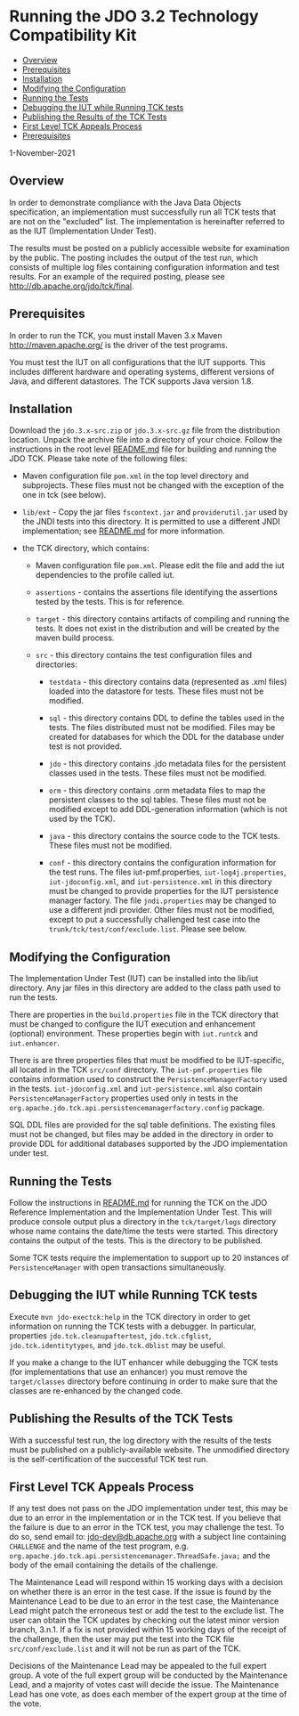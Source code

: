 <!--
  Licensed to the Apache Software Foundation (ASF) under one or more
  contributor license agreements.  See the NOTICE file distributed with
  this work for additional information regarding copyright ownership.
  The ASF licenses this file to You under the Apache License, Version 2.0
  (the "License"); you may not use this file except in compliance with
  the License.  You may obtain a copy of the License at

      http://www.apache.org/licenses/LICENSE-2.0

  Unless required by applicable law or agreed to in writing, software
  distributed under the License is distributed on an "AS IS" BASIS,
  WITHOUT WARRANTIES OR CONDITIONS OF ANY KIND, either express or implied.
  See the License for the specific language governing permissions and
  limitations under the License.
  -->
Running the JDO 3.2 Technology Compatibility Kit
================================================

-   [Overview](#overview)
-   [Prerequisites](#prerequisites)
-   [Installation](#installation)
-   [Modifying the Configuration](#configuration)
-   [Running the Tests](#running)
-   [Debugging the IUT while Running TCK tests](#debugging)
-   [Publishing the Results of the TCK Tests](#results)
-   [First Level TCK Appeals Process](#firstlevel)
-   [Prerequisites](#prerequisites)

1-November-2021

<span id="overview"></span>

Overview
-----------------------

In order to demonstrate compliance with the Java Data Objects
specification, an implementation must successfully run all TCK
tests that are not on the "excluded" list. The implementation is
hereinafter referred to as the IUT (Implementation Under Test).

The results must be posted on a publicly accessible website for
examination by the public. The posting includes the output of the test
run, which consists of multiple log files containing configuration
information and test results. For an example of the required posting,
please see <http://db.apache.org/jdo/tck/final>.

<span id="prerequisites"></span>

Prerequisites
-----------------------

In order to run the TCK, you must install Maven 3.x Maven
<http://maven.apache.org/> is the driver of the test programs.

You must test the IUT on all configurations that the IUT supports. This
includes different hardware and operating systems, different versions of
Java, and different datastores. The TCK supports Java version 1.8.

<span id="installation"></span>

Installation
-----------------------

Download the `jdo.3.x-src.zip` or `jdo.3.x-src.gz` file from the
distribution location. Unpack the archive file into a directory of your
choice. Follow the instructions in the root level [README.md](../README.md) file for
building and running the JDO TCK. Please take note of the following
files:

-   Maven configuration file `pom.xml` in the top level directory and
    subprojects. These files must not be changed with the exception of
    the one in tck (see below).

-   `lib/ext` - Copy the jar files `fscontext.jar` and `providerutil.jar` used
    by the JNDI tests into this directory. It is permitted to use a
    different JNDI implementation; see [README.md](../README.md) for more information.

-   the TCK directory, which contains:

    -   Maven configuration file `pom.xml`. Please edit the file and
        add the iut dependencies to the profile called iut.

    -   `assertions` - contains the assertions file identifying the
        assertions tested by the tests. This is for reference.

    -   `target` - this directory contains artifacts of compiling and
        running the tests. It does not exist in the distribution and
        will be created by the maven build process.

    -   `src` - this directory contains the test configuration files and
        directories:

        -   `testdata` - this directory contains data (represented as .xml
            files) loaded into the datastore for tests. These files must
            not be modified.

        -   `sql` - this directory contains DDL to define the tables used
            in the tests. The files distributed must not be modified.
            Files may be created for databases for which the DDL for the
            database under test is not provided.

        -   `jdo` - this directory contains .jdo metadata files for the
            persistent classes used in the tests. These files must not
            be modified.

        -   `orm` - this directory contains .orm metadata files to map the
            persistent classes to the sql tables. These files must not
            be modified except to add DDL-generation information (which
            is not used by the TCK).

        -   `java` - this directory contains the source code to the TCK
            tests. These files must not be modified.

        -   `conf` - this directory contains the configuration information
            for the test runs. The files iut-pmf.properties,
            `iut-log4j.properties`, `iut-jdoconfig.xml`, and
            `iut-persistence.xml` in this directory must be changed to
            provide properties for the IUT persistence manager factory.
            The file `jndi.properties` may be changed to use a different
            jndi provider. Other files must not be modified, except to
            put a successfully challenged test case into the
            `trunk/tck/test/conf/exclude.list`. Please see below.

<span id="configuration"></span>

Modifying the Configuration
-----------------------

The Implementation Under Test (IUT) can be installed into the lib/iut
directory. Any jar files in this directory are added to the class path
used to run the tests.

There are properties in the `build.properties` file in the TCK directory
that must be changed to configure the IUT execution and enhancement
(optional) environment. These properties begin with `iut.runtck` and
`iut.enhancer`.

There is are three properties files that must be modified to be
IUT-specific, all located in the TCK `src/conf` directory. The
`iut-pmf.properties` file contains information used to construct the
`PersistenceManagerFactory` used in the tests. `iut-jdoconfig.xml` and
`iut-persistence.xml` also contain `PersistenceManagerFactory` properties
used only in tests in the
`org.apache.jdo.tck.api.persistencemanagerfactory.config` package.

SQL DDL files are provided for the sql table definitions. The existing
files must not be changed, but files may be added in the directory in
order to provide DDL for additional databases supported by the JDO
implementation under test.

<span id="running"></span>

Running the Tests
-----------------------

Follow the instructions in [README.md](../README.md) for running the TCK on the JDO
Reference Implementation and the Implementation Under Test. This will
produce console output plus a directory in the `tck/target/logs` directory
whose name contains the date/time the tests were started. This directory
contains the output of the tests. This is the directory to be published.

Some TCK tests require the implementation to support up to 20
instances of `PersistenceManager` with open transactions simultaneously.

<span id="debugging"></span>

Debugging the IUT while Running TCK tests
-----------------------

Execute `mvn jdo-exectck:help` in the TCK directory in order to get
information on running the TCK tests with a debugger. In particular,
properties `jdo.tck.cleanupaftertest`, `jdo.tck.cfglist`,
`jdo.tck.identitytypes`, and `jdo.tck.dblist` may be useful.

If you make a change to the IUT enhancer while debugging the TCK tests
(for implementations that use an enhancer) you must remove the
`target/classes` directory before continuing in order to make sure that
the classes are re-enhanced by the changed code.

<span id="results"></span>

Publishing the Results of the TCK Tests
-----------------------

With a successful test run, the log directory with the results of the
tests must be published on a publicly-available website. The unmodified
directory is the self-certification of the successful TCK test run.

<span id="firstlevel"></span>

First Level TCK Appeals Process
-----------------------

If any test does not pass on the JDO implementation under test, this may
be due to an error in the implementation or in the TCK test. If you
believe that the failure is due to an error in the TCK test, you may
challenge the test. To do so, send email to: <jdo-dev@db.apache.org>
with a subject line containing `CHALLENGE` and the name of the test
program, e.g. `org.apache.jdo.tck.api.persistencemanager.ThreadSafe.java;`
and the body of the email containing the details of the challenge.

The Maintenance Lead will respond within 15 working days with a decision
on whether there is an error in the test case. If the issue is found by
the Maintenance Lead to be due to an error in the test case, the
Maintenance Lead might patch the erroneous test or add the test to the
exclude list. The user can obtain the TCK updates by checking out the
latest minor version branch, 3.n.1. If a fix is not provided within 15
working days of the receipt of the challenge, then the user may put the
test into the TCK file `src/conf/exclude.list` and it will not be run as
part of the TCK.

Decisions of the Maintenance Lead may be appealed to the full expert
group. A vote of the full expert group will be conducted by the
Maintenance Lead, and a majority of votes cast will decide the issue.
The Maintenance Lead has one vote, as does each member of the expert
group at the time of the vote.
